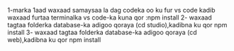 1-marka 1aad waxaad samaysaa la dag codeka oo ku fur vs code kadib waxaad furtaa terminalka vs code-ka kuna qor :npm install
2- waxaad tagtaa folderka database-ka adigoo qoraya (cd studio),kadibna ku qor npm install
3- waxaad tagtaa folderka database-ka adigoo qoraya (cd web),kadibna ku qor npm install
